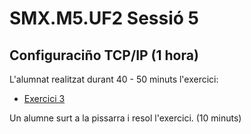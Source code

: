 # SMX.M5.UF2 Sessió 5

## Configuraciño TCP/IP (1 hora)

L'alumnat realitzat durant 40 - 50 minuts l'exercici:
- [Exercici 3](https://agora.xtec.cat/insjoandaustria/moodle/mod/page/view.php?id=102370)

Un alumne surt a la pissarra i resol l'exercici. (10 minuts)
